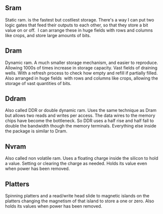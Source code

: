 
## Sram
Static ram. is the fastest but costliest storage. There's a way I can put two logic gates that feed their outputs to each other, so that they store a bit value on or off.  I can arrange these in huge fields with rows and columns like crops, and store large amounts of bits.

## Dram
Dynamic ram. A much smaller storage mechanism, and easier to reproduce. Allowing 1000s of times increase in storage capacity. Vast fields of draining wells. With a refresh process to check how empty and refill if partially filled. Also arranged in huge fields  with rows and columns like crops, allowing the storage of vast quantities of bits. 

## Ddram
Also called DDR or double dynamic ram. Uses the same technique as Dram but allows two reads and writes per access. The data wires to the memory chips have become the bottleneck. So DDR uses a half rise and half fall to double the bandwidth though the memory terminals. Everything else inside the package is similar to Dram.

## Nvram
Also called non volatile ram. Uses a floating charge inside the silicon to hold a value. Setting or clearing the charge as needed. Holds its value even when power has been removed.

## Platters
Spinning platters and a read/write head slide to magnetic islands on the platters changing the magnetism of that island to store a one or zero. Also holds its values when power has been removed.

